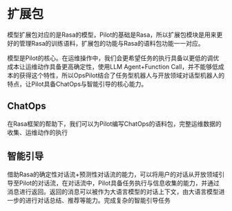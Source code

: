 # 扩展包

模型扩展包对应的是Rasa的模型，Pilot的基础是Rasa，所以扩展包模块是用来更好的管理Rasa的训练语料，扩展包的功能与Rasa的语料包功能一一对应。

模型是Pilot的核心。在运维操作中，我们会更希望任务的执行具备以更低的调优成本让运维动作具备更高确定性，使用LLM Agent+Function Call，并不能够低成本的获得这个特性，所以OpsPilot结合了任务型机器人与开放领域对话型机器人的特点，让Pilot具备ChatOps与智能引导的核心能力。


## ChatOps

在Rasa框架的帮助下，我们可以为Pilot编写ChatOps的语料包，完整运维数据的收集、运维动作的执行


## 智能引导

借助Rasa的确定性对话流+预测性对话流的能力，可以将用户的对话从开放领域引导至Pilot的对话流，在对话流中，Pilot具备任务执行与信息收集的能力，并通过消息进行返回。返回的消息可以被作为大语言模型的对话上下文，由大语言模型进一步的进行对话总结、推荐等能力。完成复杂的智能引导任务
